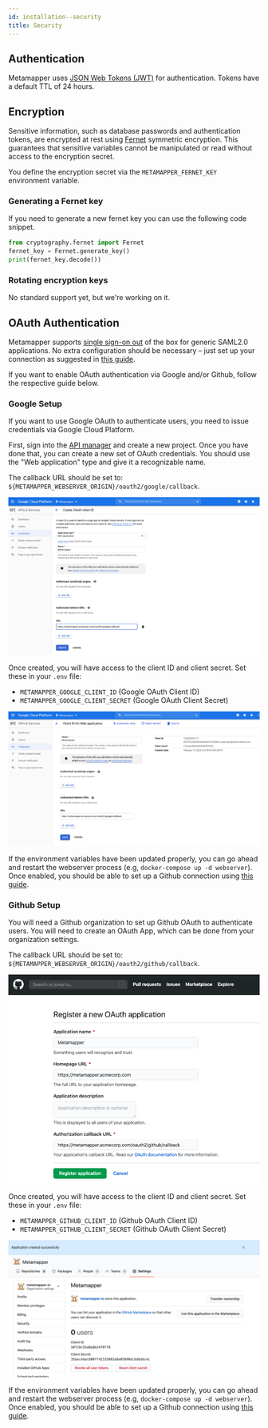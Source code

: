 ```yaml
---
id: installation--security
title: Security
---
```


## Authentication

Metamapper uses [JSON Web Tokens (JWT)](https://jwt.io/) for authentication. Tokens have a default TTL of 24 hours.

## Encryption

Sensitive information, such as database passwords and authentication tokens, are encrypted at rest using [Fernet](https://cryptography.io/en/latest/fernet/) symmetric encryption. This guarantees that sensitive variables cannot be manipulated or read without access to the encryption secret.

You define the encryption secret via the `METAMAPPER_FERNET_KEY` environment variable.

### Generating a Fernet key

If you need to generate a new fernet key you can use the following code snippet.

```python
from cryptography.fernet import Fernet
fernet_key = Fernet.generate_key()
print(fernet_key.decode())
```

### Rotating encryption keys

No standard support yet, but we're working on it.

## OAuth Authentication

Metamapper supports [single sign-on out](workspace-management--sso-introduction) of the box for generic SAML2.0 applications. No extra configuration should be necessary – just set up your connection as suggested in [this guide](workspace-management--sso-saml2).

If you want to enable OAuth authentication via Google and/or Github, follow the respective guide below.

### Google Setup

If you want to use Google OAuth to authenticate users, you need to issue credentials via Google Cloud Platform.

First, sign into the [API manager](https://console.cloud.google.com/apis/credentials?pli=1) and create a new project. Once you have done that, you can create a new set of OAuth credentials. You should use the "Web application" type and give it a recognizable name.

The callback URL should be set to: `${METAMAPPER_WEBSERVER_ORIGIN}/oauth2/google/callback`.

![google-oauth-setup](/img/google-oauth-setup.png)

Once created, you will have access to the client ID and client secret. Set these in your `.env` file:

- `METAMAPPER_GOOGLE_CLIENT_ID` (Google OAuth Client ID)
- `METAMAPPER_GOOGLE_CLIENT_SECRET` (Google OAuth Client Secret)

![google-oauth-secrets](/img/google-oauth-secrets.png)

If the environment variables have been updated properly, you can go ahead and restart the webserver process (e.g, `docker-compose up -d webserver`). Once enabled, you should be able to set up a Github connection using [this guide](workspace-management--sso-google).

### Github Setup

You will need a Github organization to set up Github OAuth to authenticate users. You will need to create an OAuth App, which can be done from your organization settings.

The callback URL should be set to: `${METAMAPPER_WEBSERVER_ORIGIN}/oauth2/github/callback`.

![github-oauth-setup](/img/github-oauth-setup.png)

Once created, you will have access to the client ID and client secret. Set these in your `.env` file:

- `METAMAPPER_GITHUB_CLIENT_ID` (Github OAuth Client ID)
- `METAMAPPER_GITHUB_CLIENT_SECRET` (Github OAuth Client Secret)

![github-oauth-secrets](/img/github-oauth-secrets.png)

If the environment variables have been updated properly, you can go ahead and restart the webserver process (e.g, `docker-compose up -d webserver`). Once enabled, you should be able to set up a Github connection using [this guide](workspace-management--sso-github).

